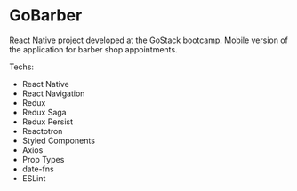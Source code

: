# GoBarber

React Native project developed at the GoStack bootcamp. Mobile version of the application for barber shop appointments.

Techs:

- React Native
- React Navigation
- Redux
- Redux Saga
- Redux Persist
- Reactotron
- Styled Components
- Axios
- Prop Types
- date-fns
- ESLint
